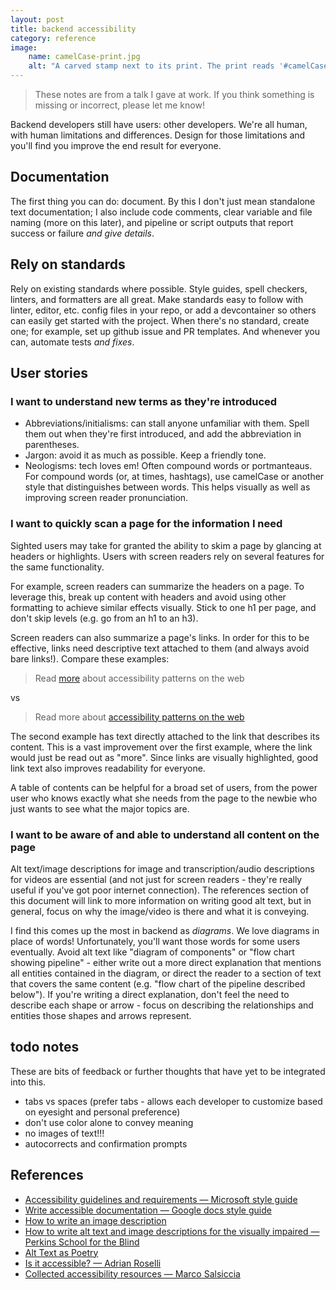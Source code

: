 ```yaml
---
layout: post
title: backend accessibility
category: reference
image: 
    name: camelCase-print.jpg
    alt: "A carved stamp next to its print. The print reads '#camelCase' in a slightly formal-looking italic font."
---
```


> These notes are from a talk I gave at work. If you think something is missing or incorrect, please let me know!

Backend developers still have users: other developers. We're all human, with human limitations and differences. Design for those limitations and you'll find you improve the end result for everyone.

## Documentation

The first thing you can do: document. By this I don't just mean standalone text documentation; I also include code comments, clear variable and file naming (more on this later), and pipeline or script outputs that report success or failure *and give details*.

## Rely on standards

Rely on existing standards where possible. Style guides, spell checkers, linters, and formatters are all great. Make standards easy to follow with linter, editor, etc. config files in your repo, or add a devcontainer so others can easily get started with the project. When there's no standard, create one; for example, set up github issue and PR templates. And whenever you can, automate tests *and fixes*.

## User stories

### I want to understand new terms as they're introduced

- Abbreviations/initialisms: can stall anyone unfamiliar with them. Spell them out when they're first introduced, and add the abbreviation in parentheses.
- Jargon: avoid it as much as possible. Keep a friendly tone.
- Neologisms: tech loves em! Often compound words or portmanteaus. For compound words (or, at times, hashtags), use camelCase or another style that distinguishes between words. This helps visually as well as improving screen reader pronunciation.

### I want to quickly scan a page for the information I need

Sighted users may take for granted the ability to skim a page by glancing at headers or highlights. Users with screen readers rely on several features for the same functionality.

For example, screen readers can summarize the headers on a page. To leverage this, break up content with headers and avoid using other formatting to achieve similar effects visually. Stick to one h1 per page, and don't skip levels (e.g. go from an h1 to an h3).

Screen readers can also summarize a page's links. In order for this to be effective, links need descriptive text attached to them (and always avoid bare links!). Compare these examples:

> Read [more](https://www.w3.org/WAI/ARIA/apg/patterns/) about accessibility patterns on the web

vs

> Read more about [accessibility patterns on the web](https://www.w3.org/WAI/ARIA/apg/patterns/)

The second example has text directly attached to the link that describes its content. This is a vast improvement over the first example, where the link would just be read out as "more". Since links are visually highlighted, good link text also improves readability for everyone.

A table of contents can be helpful for a broad set of users, from the power user who knows exactly what she needs from the page to the newbie who just wants to see what the major topics are.

### I want to be aware of and able to understand all content on the page

Alt text/image descriptions for image and transcription/audio descriptions for videos are essential (and not just for screen readers - they're really useful if you've got poor internet connection). The references section of this document will link to  more information on writing good alt text, but in general, focus on why the image/video is there and what it is conveying.

I find this comes up the most in backend as *diagrams*. We love diagrams in place of words! Unfortunately, you'll want those words for some users eventually. Avoid alt text like "diagram of components" or "flow chart showing pipeline" - either write out a more direct explanation that mentions all entities contained in the diagram, or direct the reader to a section of text that covers the same content (e.g. "flow chart of the pipeline described below"). If you're writing a direct explanation, don't feel the need to describe each shape or arrow - focus on describing the relationships and entities those shapes and arrows represent.

## todo notes

These are bits of feedback or further thoughts that have yet to be integrated into this.

- tabs vs spaces (prefer tabs - allows each developer to customize based on eyesight and personal preference)
- don't use color alone to convey meaning
- no images of text!!!
- autocorrects and confirmation prompts

## References

- [Accessibility guidelines and requirements — Microsoft style guide](https://learn.microsoft.com/en-us/style-guide/accessibility/accessibility-guidelines-requirements)
- [Write accessible documentation — Google docs style guide](https://developers.google.com/style/accessibility)
- [How to write an image description](https://uxdesign.cc/how-to-write-an-image-description-2f30d3bf5546)
- [How to write alt text and image descriptions for the visually impaired — Perkins School for the Blind](https://www.perkins.org/resource/how-write-alt-text-and-image-descriptions-visually-impaired/)
- [Alt Text as Poetry](https://alt-text-as-poetry.net/)
- [Is it accessible? — Adrian Roselli](https://adrianroselli.com/2024/08/things-to-do-before-asking-is-this-accessible.html)
- [Collected accessibility resources — Marco Salsiccia](https://marconius.com/a11yLinks/)


